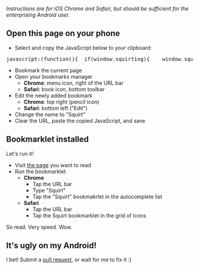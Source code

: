 *Instructions are for iOS Chrome and Safari, but should be sufficient for the enterprising Android user.*

## Open this page on your phone
- Select and copy the JavaScript below to your clipboard:
<pre>javascript:(function(){  if(window.squirting){    window.squirted && document.dispatchEvent(new Event('squirt.again'));  } else {    window.squirting = true;    var s = document.createElement('script');    s.src = '//www.squirt.io/squirt.js';    if(window.location.search.indexOf('sq-dev') != -1){      s.src = '/squirt.js';    }    document.body.appendChild(s);  }})();</pre>
- Bookmark the current page
- Open your bookmarks manager
  - **Chrome**: menu icon, right of the URL bar
  - **Safari**: book icon, bottom toolbar
- Edit the newly added bookmark
  - **Chrome**: top right (pencil icon)
  - **Safari**: bottom left ("Edit")
- Change the name to "Squirt"
- Clear the URL, paste the copied JavaScript, and save

## Bookmarklet installed

Let's run it!

- Visit [the page](http://zenhabits.net/) you want to read
- Run the bookmarklet
  - **Chrome**
    * Tap the URL bar
    * Type "Squirt"
    * Tap the "Squirt" bookmakrlet in the autocomplete list
  - **Safari**
    - Tap the URL bar
    - Tap the Squirt bookmarklet in the grid of icons

So read. Very speed. Wow.

## It's ugly on my Android!

I bet! Submit a [pull request](http://github.com/cameron/squirt), or wait for me to fix it :)
